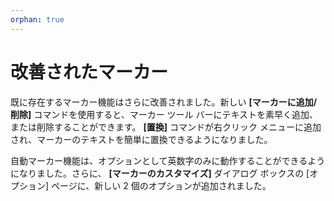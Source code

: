 ```yaml
---
orphan: true
---
```

# 改善されたマーカー

既に存在するマーカー機能はさらに改善されました。新しい **\[マーカーに追加/削除\]** コマンドを使用すると、マーカー ツール
バーにテキストを素早く追加、または削除することができます。 **\[置換\]** コマンドが右クリック
メニューに追加され、マーカーのテキストを簡単に置換できるようになりました。

自動マーカー機能は、オプションとして英数字のみに動作することができるようになりました。さらに、 **\[マーカーのカスタマイズ\]**
ダイアログ ボックスの \[オプション\] ページに、新しい 2 個のオプションが追加されました。
